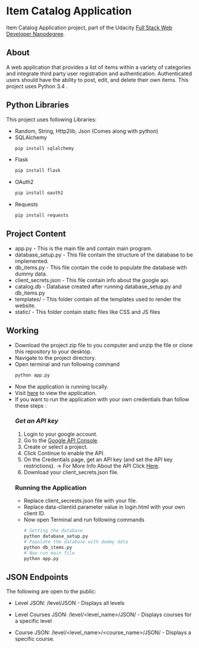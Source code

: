 # Item Catalog Application
Item Catalog Application project, part of the Udacity [Full Stack Web Developer Nanodegree](https://www.udacity.com/course/full-stack-web-developer-nanodegree--nd004).
## About
A web application that provides a list of items within a variety of categories and integrate third party user registration and authentication. Authenticated users should have the ability to post, edit, and delete their own items. This project uses Python 3.4 .
## Python Libraries
This project uses following Libraries:
- Random, String, Http2lib, Json (Comes along with python)
- SQLAlchemy 
    ```python
    pip install sqlalchemy
    ```
- Flask
    ```python
    pip install flask
    ```
- OAuth2
    ```python
    pip install oauth2
    ```
- Requests
    ```python
    pip install requests
    ```
## Project Content
- app.py - This is the main file and contain main program.
- database_setup.py - This file contain the structure of the database to be implemented.
- db_items.py - This file contain the code to populate the database with dummy data.
- client_secrets.json - This file contain info about the google api.
- catalog.db - Database created after running database_setup.py and db_items.py
- templates/ - This folder contain all the templates used to render the website.
- static/ - This folder contain static files like CSS and JS files
## Working
* Download the project zip file to you computer and unzip the file or clone this repository to your desktop.
* Navigate to the project directory.
* Open terminal and run following command
    ```python
    python app.py
    ```
* Now the application is running locally.
* Visit [here](http://localhost:5000/) to view the application.
* If you want to run the application with your own credentials than follow these steps :
    ### _Get an API key_
    1. Login to your google account.
    2. Go to the [Google API Console](https://console.developers.google.com/flows/enableapi?apiid=places_backend&reusekey=true).
    3. Create or select a project.
    4. Click Continue to enable the API.
    5. On the Credentials page, get an API key (and set the API key restrictions).
        -> For More Info About the API Click [Here](https://developers.google.com/identity/protocols/OAuth2).
    6. Download your client_secrets.json file.
    ### Running the Application
    - Replace client_secrests.json file with your file.
    - Replace data-clientid parameter value in login.html with your own client ID.
    - Now open Terminal and run following commands
        ```python
        # Setting the database
        python database_setup.py
        # Populate the database with dummy data
        python db_items.py
        # Now run main file
        python app.py
        ```

## JSON Endpoints
The following are open to the public:
* Level JSON: /level/JSON - Displays all levels

* Level Courses JSON: /level/<level_name>/JSON/ - Displays courses for a specific level

* Course JSON: /level/<level_name>/<course_name>/JSON/ - Displays a specific course.
